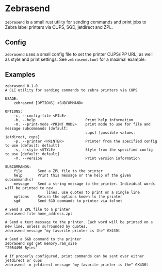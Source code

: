 # Zebrasend

`zebrasend` is a small rust utility for sending commands and print jobs to Zebra label printers via CUPS, SGD, jetdirect and ZPL.

## Config

`zebrasend` uses a small config file to set the printer CUPS/IPP URL, as well as style and print settings. See `zebrasend.toml` for a maximal example.

## Examples

```
zebrasend 0.1.0
A CLI utility for sending commands to zebra printers via CUPS

USAGE:
    zebrasend [OPTIONS] <SUBCOMMAND>

OPTIONS:
    -c, --config-file <FILE>         
    -h, --help                       Print help information
    -m, --print-mode <PRINT_MODE>    print mode to use for file and message subcommands [default:
                                     cups] [possible values: jetdirect, cups]
    -p, --printer <PRINTER>          Printer from the specified config to use [default: default]
    -s, --style <STYLE>              Style from the specified config to use [default: default]
    -V, --version                    Print version information

SUBCOMMANDS:
    file       Send a ZPL file to the printer
    help       Print this message or the help of the given subcommand(s)
    message    Send a string message to the printer. Individual words will be printed to new
                   lines, use quotes to print on a single line
    options    Return the options known to the printer
    sgd        Send SGD commands to printer via telnet
```

```
# Send a ZPL file to a printer
zebrasend file home_address.zpl

# Send a text message to the printer. Each word will be printed on a new line, unless surrounded by quotes.
zebrasend message "my favorite printer is the" GX430t

# Send a SGD command to the printer
zebrasend sgd get memory.ram_size
"2054496 Bytes"

# If properly configured, print commands can be sent over either jetdirect or cups
zebrasend -m jetdirect message "my favorite printer is the" GX430t
```